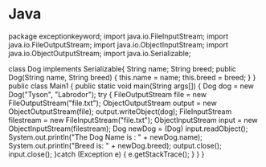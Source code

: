 # Java
package exceptionkeyword;
import java.io.FileInputStream;
import java.io.FileOutputStream;
import java.io.ObjectInputStream;
import java.io.ObjectOutputStream;
import java.io.Serializable;

class Dog implements Serializable{
	String name;
	String breed;
public Dog(String name, String breed) {
	this.name = name;
	this.breed = breed;
}
}
public class Main1 {
	public static void main(String args[]) {
		Dog dog = new Dog("Tyson", "Labrodor");
		try {
			FileOutputStream file = new FileOutputStream("file.txt");
			ObjectOutputStream output = new ObjectOutputStream(file);
			output.writeObject(dog);
			FileInputStream filestream = new FileInputStream("file.txt");
			ObjectInputStream input = new ObjectInputStream(filestream);
			Dog newDog = (Dog) input.readObject();
					System.out.println("The Dog Name is : " + newDog.name);
			System.out.println("Breed is: " + newDog.breed);
			output.close();
			input.close();
		}catch (Exception e) {
			e.getStackTrace();
		}
	}
}
